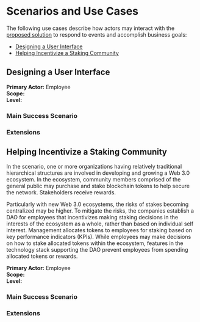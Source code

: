 # Scenarios and Use Cases

The following use cases describe how actors may interact with the [proposed solution](./SolutionApproach.md) to respond to events and accomplish business goals:

- [Designing a User Interface](#ui)
- [Helping Incentivize a Staking Community](#staking)

## Designing a User Interface<a name="ui"></a>

**Primary Actor:** Employee  
**Scope:**  
**Level:**  

### Main Success Scenario



### Extensions




## Helping Incentivize a Staking Community<a name="staking"></a>

In the scenario, one or more organizations having relatively traditional hierarchical structures are involved in developing and growing a Web 3.0 ecosystem. In the ecosystem, community members comprised of the general public may purchase and stake blockchain tokens to help secure the network. Stakeholders receive rewards.

Particularly with new Web 3.0 ecosystems, the risks of stakes becoming centralized may be higher. To mitigate the risks, the companies establish a DAO for employees that incentivizes making staking decisions in the interests of the ecosystem as a whole, rather than based on individual self interest. Management allocates tokens to employees for staking based on key performance indicators (KPIs). While employees may make decisions on how to stake allocated tokens within the ecosystem, features in the technology stack supporting the DAO prevent employees from spending allocated tokens or rewards.

**Primary Actor:** Employee  
**Scope:**  
**Level:**  

### Main Success Scenario



### Extensions

